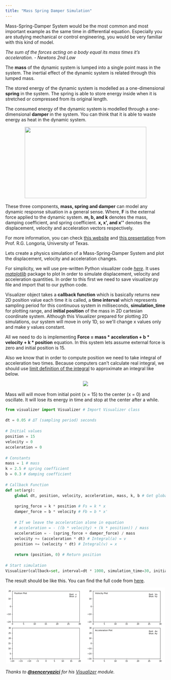 ```yaml
---
title: "Mass Spring Damper Simulation"
---
```


Mass-Spring-Damper System would be the most common and most important example as the same time in differential equation. Especially you are studying mechanical or control engineering, you would be very familiar with this kind of model.

_The sum of the forces acting on a body equal its mass times it’s acceleration. - Newtons 2nd Law_

The **mass** of the dynamic system is lumped into a single point mass in the system. The inertial effect of the dynamic system is related through this lumped mass.

The stored energy of the dynamic system is modelled as a one-dimensional **spring** in the system. The spring is able to store energy inside when it is stretched or compressed from its original length.

The consumed energy of the dynamic system is modelled through a one-dimensional **damper** in the system. You can think that it is able to waste energy as heat in the dynamic system.

<p align="center">
  <img src="https://upload.wikimedia.org/wikipedia/commons/4/4a/Mass-Spring-Damper.png" width="382" height="224">
</p>

These three components, **mass, spring and damper** can model any dynamic response situation in a general sense. Where, **F** is the external force applied to the dynamic system. **m, b, and k** denotes the mass, damping coefficient, and spring coefficient. **x, x', and x''** denotes the displacement, velocity and acceleration vectors respectively.

For more information, you can check [this website](http://www.sharetechnote.com/html/DE_Modeling_Example_SpringMass.html) and [this presentation](www.sharetechnote.com/html/DE_Modeling_Example_SpringMass.html) from Prof. R.G. Longoria, University of Texas.

Lets create a physics simulation of a Mass-Spring-Damper System and plot the displacement, velocity and acceleration changes.

For simplicity, we will use pre-written Python visualizer code *[here](https://github.com/enesdemirag/programming-exercises/blob/master/exercises/materials/mass-spring-damper-simulation)*. It uses _[matplotlib](https://matplotlib.org/)_ package to plot In order to simulate displacement, velocity and acceleration quantities. In order to this first we need to save visualizer.py file and import that to our python code.

Visualizer object takes a **callback function** which is basically returns new 2D position value each time it is called, a **time interval** which represents sampling period for this continuous system in milliseconds, **simulation_time** for plotting range, and **initial position** of the mass in 2D cartesian coordinate system. Although this Visualizer prepared for plotting 2D simulations, our system will move in only 1D, so we'll change x values only and make y values constant.

All we need to do is implementing **Force = mass * acceleration + b * velocity + k * position** equation. In this system lets assume external force is zero and initial position is 15.

Also we know that in order to compute position we need to take integral of acceleration two times. Because computers can't calculate real integral, we should use [limit definition of the integral](https://www.khanacademy.org/math/ap-calculus-ab/ab-integration-new/ab-6-3/a/definite-integral-as-the-limit-of-a-riemann-sum) to approximate an integral like below.

<p align="center">
  <img src="https://cdn.kastatic.org/ka-perseus-images/6a38c2127e4ea04fadf58c016b81d19a4a46d5c0.gif">
</p>

Mass will will move from initial point (x = 15) to the center (x = 0) and oscillate. It will lose its energy in time and stop at the center after a while.

```python
from visualizer import Visualizer # Import Visualizer class

dt = 0.05 # ΔT (sampling period) seconds

# Initial values
position = 15
velocity = 0
acceleration = 0

# Constants
mass = 1 # mass
k = 2.5 # spring coefficient
b = 0.3 # damping coefficient

# Callback Function
def set(arg):
    global dt, position, velocity, acceleration, mass, k, b # Get global variables

    spring_force = k * position # Fs = k * x
    damper_force = b * velocity # Fb = b * x'

    # If we leave the acceleration alone in equation
    # acceleration = - ((b * velocity) + (k * position)) / mass
    acceleration = - (spring_force + damper_force) / mass
    velocity += (acceleration * dt) # Integral(a) = v
    position += (velocity * dt) # Integral(v) = x

    return (position, 0) # Return position

# Start simulation
Visualizer(callback=set, interval=dt * 1000, simulation_time=30, initial=(position, 0, velocity, 0, acceleration, 0))
```

The result should be like this. You can find the full code from [here](materials/mass-spring-damper-simulation/demo.py).

<p align="center">
  <img src="https://github.com/enesdemirag/enesdemirag.github.io/raw/master/_posts/images/msd-simulation.gif">
</p>

_Thanks to **[@senceryazici](https://github.com/senceryazici)** for his *[Visualizer](https://github.com/enesdemirag/programming-exercises/blob/master/exercises/materials/mass-spring-damper-simulation/visualizer.py)* module._